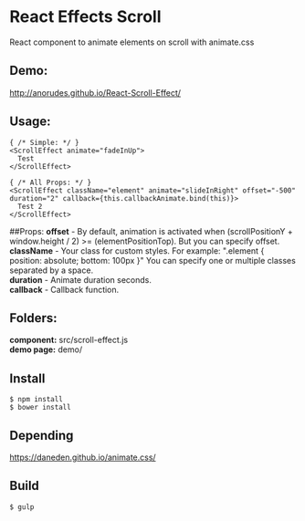 # React Effects Scroll
React component to animate elements on scroll with animate.css
<br />
## Demo:
http://anorudes.github.io/React-Scroll-Effect/

## Usage:
```
{ /* Simple: */ }
<ScrollEffect animate="fadeInUp">
  Test
</ScrollEffect>

{ /* All Props: */ }
<ScrollEffect className="element" animate="slideInRight" offset="-500" duration="2" callback={this.callbackAnimate.bind(this)}>
  Test 2
</ScrollEffect>

```
##Props:
<b>offset</b> - By default, animation is activated when (scrollPositionY + window.height / 2) >= (elementPositionTop). But you can specify offset.<br />
<b>className</b> - Your class for custom styles. For example: ".element { position: absolute; bottom: 100px }" You can specify one or multiple classes separated by a space.<br />
<b>duration</b> - Animate duration seconds.<br />
<b>callback</b> - Callback function.

## Folders:
<b>component:</b> src/scroll-effect.js<br />
<b>demo page:</b> demo/<br />

## Install
```
$ npm install
$ bower install
```

## Depending
https://daneden.github.io/animate.css/


## Build
```
$ gulp
```


